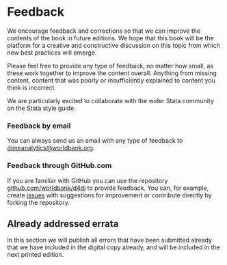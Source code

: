 # Feedback

We encourage feedback and corrections so that we can improve the contents of the book in future editions. We hope that this book will be the platform for a creative and constructive discussion on this topic from which new best practices will emerge.

Please feel free to provide any type of feedback, no matter how small, as these work together to improve the content overall. Anything from missing content, content that was poorly or insufficiently explained to content you think is incorrect.

We are particularly excited to collaborate with the wider Stata community on the Stata style guide.

### Feedback by email

You can always send us an email with any type of feedback to [dimeanalytics@worldbank.org](mailto:dimeanalytics@worldbank.org).

### Feedback through GitHub.com

If you are familiar with GitHub you can use the repository [github.com/worldbank/d4di](https://github.com/worldbank/d4di) to provide feedback. You can, for example, create [issues](https://www.github.com/worldbank/d4di/issues) with suggestions for improvement or contribute directly by forking the repository.

## Already addressed errata

In this section we will publish all errors that have been submitted already that we have included in the digital copy already, and will be included in the next printed edition.
